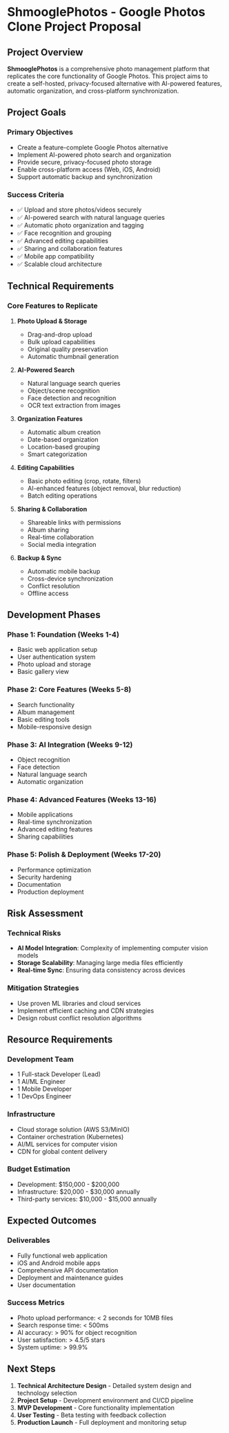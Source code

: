 # ShmooglePhotos - Google Photos Clone Project Proposal

## Project Overview

**ShmooglePhotos** is a comprehensive photo management platform that replicates the core functionality of Google Photos. This project aims to create a self-hosted, privacy-focused alternative with AI-powered features, automatic organization, and cross-platform synchronization.

## Project Goals

### Primary Objectives
- Create a feature-complete Google Photos alternative
- Implement AI-powered photo search and organization
- Provide secure, privacy-focused photo storage
- Enable cross-platform access (Web, iOS, Android)
- Support automatic backup and synchronization

### Success Criteria
- ✅ Upload and store photos/videos securely
- ✅ AI-powered search with natural language queries
- ✅ Automatic photo organization and tagging
- ✅ Face recognition and grouping
- ✅ Advanced editing capabilities
- ✅ Sharing and collaboration features
- ✅ Mobile app compatibility
- ✅ Scalable cloud architecture

## Technical Requirements

### Core Features to Replicate
1. **Photo Upload & Storage**
   - Drag-and-drop upload
   - Bulk upload capabilities
   - Original quality preservation
   - Automatic thumbnail generation

2. **AI-Powered Search**
   - Natural language search queries
   - Object/scene recognition
   - Face detection and recognition
   - OCR text extraction from images

3. **Organization Features**
   - Automatic album creation
   - Date-based organization
   - Location-based grouping
   - Smart categorization

4. **Editing Capabilities**
   - Basic photo editing (crop, rotate, filters)
   - AI-enhanced features (object removal, blur reduction)
   - Batch editing operations

5. **Sharing & Collaboration**
   - Shareable links with permissions
   - Album sharing
   - Real-time collaboration
   - Social media integration

6. **Backup & Sync**
   - Automatic mobile backup
   - Cross-device synchronization
   - Conflict resolution
   - Offline access

## Development Phases

### Phase 1: Foundation (Weeks 1-4)
- Basic web application setup
- User authentication system
- Photo upload and storage
- Basic gallery view

### Phase 2: Core Features (Weeks 5-8)
- Search functionality
- Album management
- Basic editing tools
- Mobile-responsive design

### Phase 3: AI Integration (Weeks 9-12)
- Object recognition
- Face detection
- Natural language search
- Automatic organization

### Phase 4: Advanced Features (Weeks 13-16)
- Mobile applications
- Real-time synchronization
- Advanced editing features
- Sharing capabilities

### Phase 5: Polish & Deployment (Weeks 17-20)
- Performance optimization
- Security hardening
- Documentation
- Production deployment

## Risk Assessment

### Technical Risks
- **AI Model Integration**: Complexity of implementing computer vision models
- **Storage Scalability**: Managing large media files efficiently
- **Real-time Sync**: Ensuring data consistency across devices

### Mitigation Strategies
- Use proven ML libraries and cloud services
- Implement efficient caching and CDN strategies
- Design robust conflict resolution algorithms

## Resource Requirements

### Development Team
- 1 Full-stack Developer (Lead)
- 1 AI/ML Engineer
- 1 Mobile Developer
- 1 DevOps Engineer

### Infrastructure
- Cloud storage solution (AWS S3/MinIO)
- Container orchestration (Kubernetes)
- AI/ML services for computer vision
- CDN for global content delivery

### Budget Estimation
- Development: $150,000 - $200,000
- Infrastructure: $20,000 - $30,000 annually
- Third-party services: $10,000 - $15,000 annually

## Expected Outcomes

### Deliverables
- Fully functional web application
- iOS and Android mobile apps
- Comprehensive API documentation
- Deployment and maintenance guides
- User documentation

### Success Metrics
- Photo upload performance: < 2 seconds for 10MB files
- Search response time: < 500ms
- AI accuracy: > 90% for object recognition
- User satisfaction: > 4.5/5 stars
- System uptime: > 99.9%

## Next Steps

1. **Technical Architecture Design** - Detailed system design and technology selection
2. **Project Setup** - Development environment and CI/CD pipeline
3. **MVP Development** - Core functionality implementation
4. **User Testing** - Beta testing with feedback collection
5. **Production Launch** - Full deployment and monitoring setup